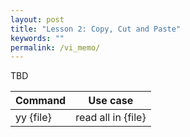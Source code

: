```yaml
---
layout: post
title: "Lesson 2: Copy, Cut and Paste"
keywords: ""
permalink: /vi_memo/
---
```


TBD

| Command | Use case |
|------------------|-----------|
| yy {file}        | read all in {file} |

